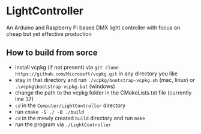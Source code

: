 # LightController
An Arduino and Raspberry Pi based DMX light controller with focus on cheap but yet effective production

## How to build from sorce
- install vcpkg (if not present) via ```git clone https://github.com/Microsoft/vcpkg.git``` in any directory you like
- stay in that directory and run ```./vcpkg/bootstrap-vcpkg.sh``` (mac, linux) or ```.\vcpkg\bootstrap-vcpkg.bat``` (windows)
- change the path to the vcpkg folder in the CMakeLists.txt file (currently line 37)
- ```cd``` in the ```Computer/LightController``` directory
- run ```cmake -S ./ -B ./build```
- ```cd``` in the mewly created ```build``` directory and run ```make```
- run the program via ```./LightController```

